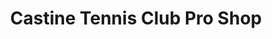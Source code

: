 ---
title: "Castine Tennis Club Pro Shop"
url: /castine/castine-tennis-club-pro-shop/
shop: Sport
---